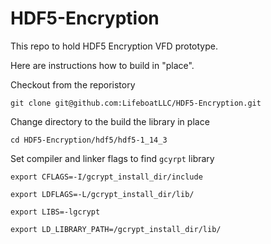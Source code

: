 # HDF5-Encryption
This repo to hold HDF5 Encryption VFD prototype.

Here are instructions how to build in "place".

Checkout from the reporistory

`git clone git@github.com:LifeboatLLC/HDF5-Encryption.git`

Change directory to the build the library in place

`cd HDF5-Encryption/hdf5/hdf5-1_14_3`

Set compiler and linker flags to find `gcyrpt` library

`export CFLAGS=-I/gcrypt_install_dir/include`

`export LDFLAGS=-L/gcrypt_install_dir/lib/`

`export LIBS=-lgcrypt`

`export LD_LIBRARY_PATH=/gcrypt_install_dir/lib/`


